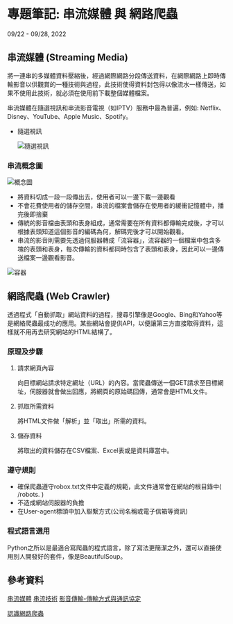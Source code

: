 # 專題筆記: 串流媒體 與 網路爬蟲
09/22 - 09/28, 2022

<!-- -------------------------------------------------- -->
串流媒體 (Streaming Media)
---

將一連串的多媒體資料壓縮後，經過網際網路分段傳送資料，在網際網路上即時傳輸影音以供觀賞的一種技術與過程，此技術使得資料封包得以像流水一樣傳送，如果不使用此技術，就必須在使用前下載整個媒體檔案。

串流媒體在隨選視訊和串流影音電視（如IPTV）服務中最為普遍，例如: Netflix、Disney、YouTube、Apple Music、Spotify。

- 隨選視訊

    ![隨選視訊](https://i.imgur.com/FkpD1y6.png)

<!--
### 傳輸方式

- HTTP/TCP

    HTTP協定讓串流媒體得以穿過防火牆的阻隔，且將串流媒體放在WWW上可以讓使用者方便的取得這些內容，然其缺點在於TCP通訊協定將會導致傳輸速度的減緩，進而增加串流媒體所需要的頻寬，且串流資料必須事先放置於網頁上而無法達到真正即時的效果。

- RTP/UDP

    優點在於UDP 可以提供較好的傳輸效率，且可以達到真正即時的效果並提供群播等有效率的傳輸方式，但有防火牆的問題則需要在防火牆兩端加裝translator的設備以便穿過防火牆。

### 傳輸協定

分三種類:

- 網頁伺服器 (Web server)，將多媒體資料送到使用者的播放器播放
- 獨立的串流伺服器 (streaming server)，將多媒體資料送到使用者的播放器上播放。
- Clientless Streaming，播放器不是內建在用戶端，而是在串流過程中才送到使用者手上。
-->

### 串流概念圖

![概念圖](https://i.imgur.com/11j1CWC.png)

- 將資料切成一段一段傳出去，使用者可以一邊下載一邊觀看
- 不會花費使用者的儲存空間，串流的檔案會儲存在使用者的緩衝記憶體中，播完後即捨棄
- 傳統的影音檔由表頭和表身組成，通常需要在所有資料都傳輸完成後，才可以根據表頭知道這個影音的編碼為何，解碼完後才可以開始觀看。
- 串流的影音則需要先透過伺服器轉成「流容器」，流容器的一個檔案中包含多塊的表頭和表身，每次傳輸的資料都同時包含了表頭和表身，因此可以一邊傳送檔案一邊觀看影音。

![容器](https://i.imgur.com/gkv8ORm.png)

<!-- -------------------------------------------------- -->
網路爬蟲 (Web Crawler)
---

透過程式「自動抓取」網站資料的過程，搜尋引擎像是Google、Bing和Yahoo等是網絡爬蟲最成功的應用。某些網站會提供API，以便讓第三方直接取得資料，這樣就不用再去研究網站的HTML結構了。

### 原理及步驟

1. 請求網頁內容

    向目標網站請求特定網址（URL）的內容。當爬蟲傳送一個GET請求至目標網址，伺服器就會做出回應，將網頁的原始碼回傳，通常會是HTML文件。

2. 抓取所需資料

    將HTML文件做「解析」並「取出」所需的資料。

3. 儲存資料

    將取出的資料儲存在CSV檔案、Excel表或是資料庫當中。

### 遵守規則

- 確保爬蟲遵守robox.txt文件中定義的規範，此文件通常會在網站的根目錄中( /robots. )
- 不造成網站伺服器的負擔
- 在User-agent標頭中加入聯繫方式(公司名稱或電子信箱等資訊)

### 程式語言選用

Python之所以是最適合寫爬蟲的程式語言，除了寫法更簡潔之外，還可以直接使用別人開發好的套件，像是BeautifulSoup。

<!-- -------------------------------------------------- -->
參考資料
---

[串流媒體](https://zh.wikipedia.org/zh-tw/%E6%B5%81%E5%AA%92%E4%BD%93)
[串流技術](https://johnpam11.pixnet.net/blog/post/118644993-%E4%B8%8A%E7%B6%B2%E7%9C%8Byoutube%E5%BD%B1%E7%89%87%E5%B1%AC%E6%96%BC%E7%B6%B2%E8%B7%AF%E4%B8%B2%E6%B5%81%E5%BD%B1%E9%9F%B3%E6%98%AF%E4%BB%80%E9%BA%BC%EF%BC%9Fyo)
[影音傳輸-傳輸方式與通訊協定](https://pjchender.dev/webdev/webrtc-protocol/)

[認識網路爬蟲](https://www.webscrapingpro.tw/what-is-web-scraping/)

<!-- -------------------------------------------------- -->
